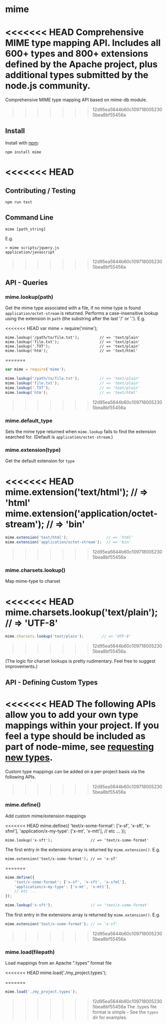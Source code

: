 # mime

<<<<<<< HEAD
Comprehensive MIME type mapping API. Includes all 600+ types and 800+ extensions defined by the Apache project, plus additional types submitted by the node.js community.
=======
Comprehensive MIME type mapping API based on mime-db module.
>>>>>>> 12d95ea5644b60c1097180052305bea8bf55456a

## Install

Install with [npm](http://github.com/isaacs/npm):

    npm install mime

<<<<<<< HEAD
=======
## Contributing / Testing

    npm run test

## Command Line

    mime [path_string]

E.g.

    > mime scripts/jquery.js
    application/javascript

>>>>>>> 12d95ea5644b60c1097180052305bea8bf55456a
## API - Queries

### mime.lookup(path)
Get the mime type associated with a file, if no mime type is found `application/octet-stream` is returned. Performs a case-insensitive lookup using the extension in `path` (the substring after the last '/' or '.').  E.g.

<<<<<<< HEAD
    var mime = require('mime');

    mime.lookup('/path/to/file.txt');         // => 'text/plain'
    mime.lookup('file.txt');                  // => 'text/plain'
    mime.lookup('.TXT');                      // => 'text/plain'
    mime.lookup('htm');                       // => 'text/html'
=======
```js
var mime = require('mime');

mime.lookup('/path/to/file.txt');         // => 'text/plain'
mime.lookup('file.txt');                  // => 'text/plain'
mime.lookup('.TXT');                      // => 'text/plain'
mime.lookup('htm');                       // => 'text/html'
```
>>>>>>> 12d95ea5644b60c1097180052305bea8bf55456a

### mime.default_type
Sets the mime type returned when `mime.lookup` fails to find the extension searched for. (Default is `application/octet-stream`.)

### mime.extension(type)
Get the default extension for `type`

<<<<<<< HEAD
    mime.extension('text/html');                 // => 'html'
    mime.extension('application/octet-stream');  // => 'bin'
=======
```js
mime.extension('text/html');                 // => 'html'
mime.extension('application/octet-stream');  // => 'bin'
```
>>>>>>> 12d95ea5644b60c1097180052305bea8bf55456a

### mime.charsets.lookup()

Map mime-type to charset

<<<<<<< HEAD
    mime.charsets.lookup('text/plain');        // => 'UTF-8'
=======
```js
mime.charsets.lookup('text/plain');        // => 'UTF-8'
```
>>>>>>> 12d95ea5644b60c1097180052305bea8bf55456a

(The logic for charset lookups is pretty rudimentary.  Feel free to suggest improvements.)

## API - Defining Custom Types

<<<<<<< HEAD
The following APIs allow you to add your own type mappings within your project.  If you feel a type should be included as part of node-mime, see [requesting new types](https://github.com/broofa/node-mime/wiki/Requesting-New-Types).
=======
Custom type mappings can be added on a per-project basis via the following APIs.
>>>>>>> 12d95ea5644b60c1097180052305bea8bf55456a

### mime.define()

Add custom mime/extension mappings

<<<<<<< HEAD
    mime.define({
        'text/x-some-format': ['x-sf', 'x-sft', 'x-sfml'],
        'application/x-my-type': ['x-mt', 'x-mtt'],
        // etc ...
    });

    mime.lookup('x-sft');                 // => 'text/x-some-format'

The first entry in the extensions array is returned by `mime.extension()`. E.g.

    mime.extension('text/x-some-format'); // => 'x-sf'
=======
```js
mime.define({
    'text/x-some-format': ['x-sf', 'x-sft', 'x-sfml'],
    'application/x-my-type': ['x-mt', 'x-mtt'],
    // etc ...
});

mime.lookup('x-sft');                 // => 'text/x-some-format'
```

The first entry in the extensions array is returned by `mime.extension()`. E.g.

```js
mime.extension('text/x-some-format'); // => 'x-sf'
```
>>>>>>> 12d95ea5644b60c1097180052305bea8bf55456a

### mime.load(filepath)

Load mappings from an Apache ".types" format file

<<<<<<< HEAD
    mime.load('./my_project.types');

=======
```js
mime.load('./my_project.types');
```
>>>>>>> 12d95ea5644b60c1097180052305bea8bf55456a
The .types file format is simple -  See the `types` dir for examples.
